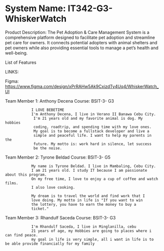 # System Name:  IT342-G3-WhiskerWatch

Product Description: The Pet Adoption & Care Management System is a comprehensive platform designed to facilitate pet adoption and streamline pet care for owners. It connects potential adopters with animal shelters and pet owners while also providing essential tools to manage a pet’s health and well-being.

List of Features

LINKS:

Figma: https://www.figma.com/design/xPrRAHw5Ak9CxizdTy4Uq4/WhiskerWatch_UI




 Team Member 1: Anthony Decena
 Course:        BSIT-3- G3
       
                I LOVE BEBETIME
                I'm Anthony Decena, I live in Verano II Banawa Cebu City. 
                 I'm 21 years old and my favorite animal is dog. My hobbies 
                 coding, roadtrip, and spending time with my love ones. 
                 My goal is to become a fullstack developer and live a
                 simple and peaceful life. I want to help my parents in the 
                 future. My motto is: work hard in silence, let success 
                 be the noise.
                 
  Team Member 2: Tyrone Beldad
  Course:        BSIT-3- G5
       
                My name is Tyrone Beldad. I live in Mambaling, Cebu City.
                I am 21 years old. I study IT because I am passionate about this program.
                On my free time, I love to enjoy a cup of coffee and watch films.
                I also love cooking.

                My dream is to travel the world and find work that I 
                love doing. My motto in life is "If you want to win
                the lottery, you have to earn the money to buy a 
                ticket."
                
  Team Member 3: Rhandulf Saceda
  Course:        BSIT-3- G3
      
                
                I'm Rhandulf Saceda, I live in Minglanilla, cebu 
                21 years of age, my Hobbies are going to places where i can find peace.
                my goal in life is very simple, all i want in life is to be able provide financially for my family
